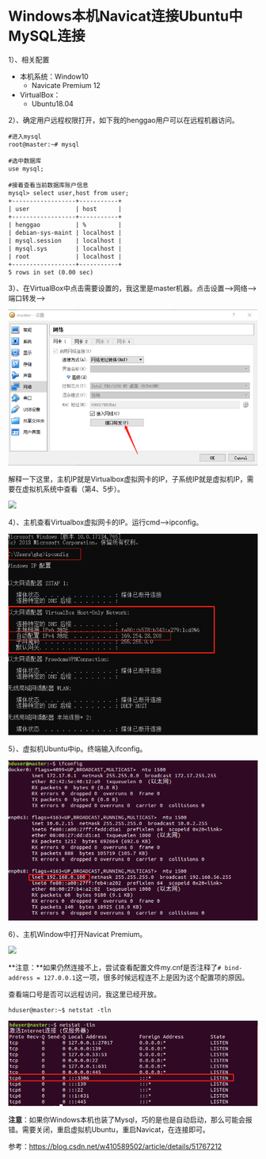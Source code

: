 # Windows本机Navicat连接Ubuntu中MySQL连接

1）、相关配置

- 本机系统：Window10
  - Navicate Premium 12
- VirtualBox：
  - Ubuntu18.04

2）、确定用户远程权限打开，如下我的henggao用户可以在远程机器访问。

```shell
#进入mysql
root@master:~# mysql

#选中数据库
use mysql;

#接着查看当前数据库账户信息
mysql> select user,host from user;
+------------------+-----------+
| user             | host      |
+------------------+-----------+
| henggao          | %         |
| debian-sys-maint | localhost |
| mysql.session    | localhost |
| mysql.sys        | localhost |
| root             | localhost |
+------------------+-----------+
5 rows in set (0.00 sec)
```

3）、在VirtualBox中点击需要设置的，我这里是master机器。点击设置-->网络-->端口转发-->

![](IMG/微信截图_20190528201724.png)

解释一下这里，主机IP就是Virtualbox虚拟网卡的IP，子系统IP就是虚拟机IP，需要在虚拟机系统中查看（第4、5步）。

![](IMG/微信截图_20190528201851.png)

4）、主机查看Virtualbox虚拟网卡的IP。运行cmd-->ipconfig。

![](IMG/微信截图_20190528202152.png)

5）、虚拟机Ubuntu中ip。终端输入ifconfig。

![](IMG/微信截图_20190528202524.png)

6）、主机Window中打开Navicat Premium。

![](IMG/微信截图_20190528202740.png)

**注意：**如果仍然连接不上，尝试查看配置文件my.cnf是否注释了`# bind-address = 127.0.0.1`这一项，很多时候远程连不上是因为这个配置项的原因。

查看端口号是否可以远程访问，我这里已经开放。

```shell
hduser@master:~$ netstat -tln
```

![](IMG/微信截图_20190528203623.png)



**注意**：如果你Windows本机也装了Mysql，巧的是也是自动启动，那么可能会报错。需要关闭，重启虚拟机Ubuntu，重启Navicat，在连接即可。

参考：<https://blog.csdn.net/w410589502/article/details/51767212>